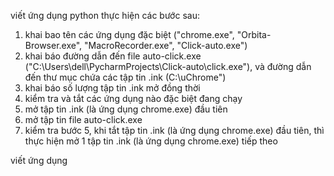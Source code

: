viết ứng dụng python thực hiện các bước sau:
1. khai bao tên các ứng dụng đặc biệt ("chrome.exe", "Orbita-Browser.exe", "MacroRecorder.exe", "Click-auto.exe")
2. khai báo đường dẫn đến file auto-click.exe ("C:\Users\dell\PycharmProjects\Click-auto\click.exe"), và đường dẫn đến thư mục chứa các tập tin .ink (C:\uChrome")
3. khai báo số lượng tập tin .ink mở đồng thời
4. kiểm tra và tắt các ứng dụng nào đặc biệt đang chạy
5. mở tập tin .ink (là ứng dụng chrome.exe) đầu tiên
6. mở tập tin file auto-click.exe
7. kiểm tra bước 5, khi tắt tập tin .ink (là ứng dụng chrome.exe) đầu tiên, thì thực hiện mở 1 tập tin .ink (là ứng dụng chrome.exe) tiếp theo


viết ứng dụng
